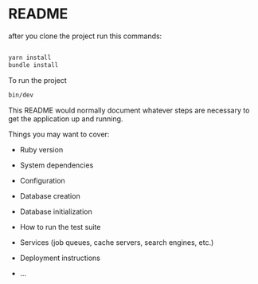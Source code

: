 # README

after you clone the project run this commands:

```bash

yarn install
bundle install

```


To run the project

```bash
bin/dev
```


This README would normally document whatever steps are necessary to get the
application up and running.

Things you may want to cover:

* Ruby version

* System dependencies

* Configuration

* Database creation

* Database initialization

* How to run the test suite

* Services (job queues, cache servers, search engines, etc.)

* Deployment instructions

* ...

